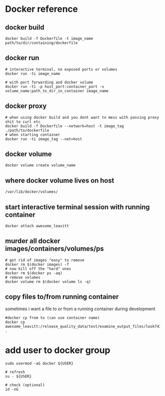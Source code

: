 # Docker reference

## docker build
```
docker build -f Dockerfile -t image_name path/to/dir/containing/dockerfile
```
## docker run
```
# interactive terminal, no exposed ports or volumes
docker run -ti image_name

# with port forwarding and docker volume
docker run -ti -p host_port:container_port -v volume_name:path_to_dir_in_container image_name
```
## docker proxy
```
# when using docker build and you dont want to mess with passing proxy shit to curl etc
docker build -f Dockerfile --network=host -t image_tag ./path/to/dockerfile
# when starting container
docker run -ti image_tag --net=host
```
## docker volume
```
docker volume create volume_name
```
## where docker volume lives on host
```
/var/lib/docker/volumes/
```
## start interactive terminal session with running container
```
docker attach awesome_leavitt
```
## murder all docker images/containers/volumes/ps
```
# get rid of images "easy" to remove
docker rm $(docker images) -f
# now kill off the "hard" ones
docker rm $(docker ps -aq)
# remove volumes
docker volume rm $(docker volume ls -q)
```
## copy files to/from running container
sometimes i want a file to or from a running container during development
```
#docker cp from to (can use container name)
docker cp awesome_leavitt:/release_quality_data/test/examine_output_files/look74357.p .
```

# add user to docker group 
```
sudo usermod -aG docker ${USER}

# refresh
su - ${USER}

# check (optional)
id -nG
```
